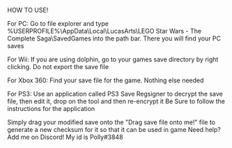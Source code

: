 HOW TO USE!

For PC:
	Go to file explorer and type
	%USERPROFILE%\AppData\Local\LucasArts\LEGO Star Wars - The Complete Saga\SavedGames
	into the path bar. There you will find your PC saves

For Wii:
	If you are using dolphin, go to your games save directory by right clicking. Do not export the save file

For Xbox 360:
	Find your save file for the game. Nothing else needed
	
For PS3:
	Use an application called PS3 Save Regsigner to decrypt the save file, then edit it, drop on the tool and then re-encrypt it
	Be Sure to follow the instructions for the application
	
Simply drag your modified save onto the "Drag save file onto me!" file to generate a new checksum for it so that it can be used in game
Need help? Add me on Discord! My id is Polly#3848